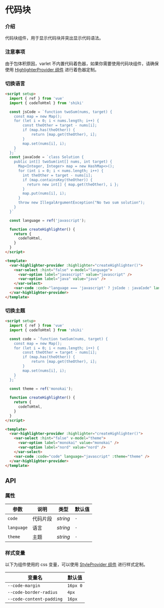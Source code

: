 # 代码块

### 介绍

代码块组件，用于显示代码块并突出显示代码语法。

### 注意事项

由于包体积原因，varlet 不内置代码着色器，如果你需要使用代码块组件，请确保使用 [HighlighterProvider 组件](#/zh-CN/highlighter-provider) 进行着色器定制。

### 切换语言

```html
<script setup>
  import { ref } from 'vue'
  import { codeToHtml } from 'shiki'

  const jsCode = `function twoSum(nums, target) {
    const map = new Map();
    for (let i = 0; i < nums.length; i++) {
        const theOther = target - nums[i];
        if (map.has(theOther)) {
            return [map.get(theOther), i];
        }
        map.set(nums[i], i);
    }
  };`
  const javaCode = `class Solution {
    public int[] twoSum(int[] nums, int target) {
      Map<Integer, Integer> map = new HashMap<>();
      for (int i = 0; i < nums.length; i++) {
        int theOther = target - nums[i];
        if (map.containsKey(theOther)) {
          return new int[] { map.get(theOther), i };
        }
        map.put(nums[i], i);
      }
      throw new IllegalArgumentException("No two sum solution");
    }
  }`

  const language = ref('javascript');

  function createHighlighter() {
    return {
      codeToHtml,
    }
  }
</script>

<template>
  <var-highlighter-provider :highlighter="createHighlighter()">
    <var-select :hint="false" v-model="language">
      <var-option label="javascript" value="javascript" />
      <var-option label="java" value="java" />
    </var-select>
    <var-code :code="language === 'javascript' ? jsCode : javaCode" language="javascript" theme="monokai" />
  </var-highlighter-provider>
</template>
```
### 切换主题

```html
<script setup>
  import { ref } from 'vue'
  import { codeToHtml } from 'shiki'

  const code = `function twoSum(nums, target) {
    const map = new Map();
    for (let i = 0; i < nums.length; i++) {
        const theOther = target - nums[i];
        if (map.has(theOther)) {
            return [map.get(theOther), i];
        }
        map.set(nums[i], i);
    }
  };`
 
  const theme = ref('monokai');

  function createHighlighter() {
    return {
      codeToHtml,
    }
  }
</script>

<template>
  <var-highlighter-provider :highlighter="createHighlighter()">
    <var-select :hint="false" v-model="theme">
      <var-option label="monokai" value="monokai" />
      <var-option label="nord" value="nord" />
    </var-select>
    <var-code :code="code" language="javascript" :theme="theme" />
  </var-highlighter-provider>
</template>
```

## API

### 属性

| 参数              | 说明                                                        | 类型            | 默认值            |
|------------------|--------------------------------------------------------------|----------------|------------------|
| `code`           | 代码片段                                                      | _string_       | `-`              |
| `language`       | 语言                                                         | _string_       | `-`              |
| `theme`          | 主题                                                         | _string_       | `-`              |

### 样式变量

以下为组件使用的 css 变量，可以使用 [StyleProvider 组件](#/zh-CN/style-provider) 进行样式定制。

| 变量名 | 默认值 |
| --- | --- |
| `--code-margin` | `16px 0` |
| `--code-border-radius` | `4px` |
| `--code-content-padding` | `16px` |
